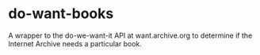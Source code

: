 # do-want-books
A wrapper to the do-we-want-it API at want.archive.org to determine if the Internet Archive needs a particular book.
